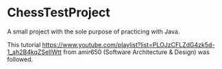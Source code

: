 # ChessTestProject

A small project with the sole purpose of practicing with Java.

This tutorial https://www.youtube.com/playlist?list=PLOJzCFLZdG4zk5d-1_ah2B4kqZSeIlWtt from amir650 (Software Architecture & Design) was followed.
